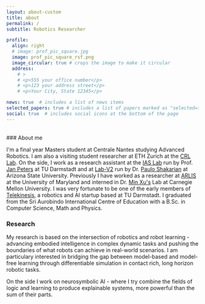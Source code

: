 ```yaml
---
layout: about-custom
title: about
permalink: /
subtitle: Robotics Researcher

profile:
  align: right
  # image: prof_pic_square.jpg
  image: prof_pic_square_rsf.png
  image_circular: true # crops the image to make it circular
  address: 
    # >
    # <p>555 your office number</p>
    # <p>123 your address street</p>
    # <p>Your City, State 12345</p>

news: true  # includes a list of news items
selected_papers: true # includes a list of papers marked as "selected={true}"
social: true  # includes social icons at the bottom of the page
---
```

<br>
### About me <br>

I'm a final year Masters student at Centrale Nantes studying Advanced Robotics. I am also a visiting student researcher at ETH Zurich at the [CRL Lab](https://crl.ethz.ch/index.html). On the side, I work as a research assistant at the [IAS Lab](https://www.ias.informatik.tu-darmstadt.de/Main/LandingPage?from=Main.HomePage) run by Prof. [Jan Peters](https://www.ias.informatik.tu-darmstadt.de/Team/JanPeters) at TU Darmstadt and at [Lab-V2](https://labs.engineering.asu.edu/labv2/) run by Dr. [Paulo Shakarian](https://labs.engineering.asu.edu/labv2/about-paulo-shakarian/) at Arizona State University. Previously I have worked as a researcher at [ARLIS](https://www.arlis.umd.edu/) at the University of Maryland and interned in Dr. [Min Xu's](https://cbd.cmu.edu/people/xu.html) Lab at Carnegie Mellon University. I was very fortunate to be one of the early members of [Telekinesis](https://telekinesis.ai/), a robotics and AI startup based at TU Darmstadt. I graduated from the Sri Aurobindo International Centre of Education with a B.Sc. in Computer Science, Math and Physics.

### Research
My research is based on the intersection of robotics and robot learning - advancing embodied intelligence in complex dynamic tasks and pushing the boundaries of what robots can achieve in real-world scenarios. I am particulary interested in bridging the gap between model-based and model-free learning through differentiable simulation in contact rich, long horizon robotic tasks.

On the side I work on neurosymbolic AI - where I try combine the fields of logic and learning to produce explainable systems, more powerful than the sum of their parts.

